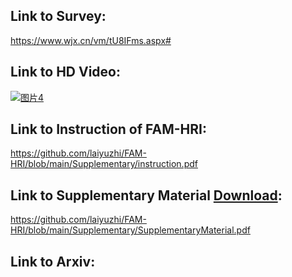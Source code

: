## Link to Survey:
https://www.wjx.cn/vm/tU8IFms.aspx# 
## Link to HD Video:
[![图片4](https://github.com/user-attachments/assets/7ab68c94-b311-4146-826b-5b8b4f5592fc)](https://cscloud.cs.uni-tuebingen.de/index.php/s/7R8xJc44Yyzx3sm)
## Link to Instruction of FAM-HRI:
https://github.com/laiyuzhi/FAM-HRI/blob/main/Supplementary/instruction.pdf
## Link to Supplementary Material [Download](https://cscloud.cs.uni-tuebingen.de/index.php/s/JRCWEr9PnjaTZYH):
https://github.com/laiyuzhi/FAM-HRI/blob/main/Supplementary/SupplementaryMaterial.pdf
## Link to Arxiv:


